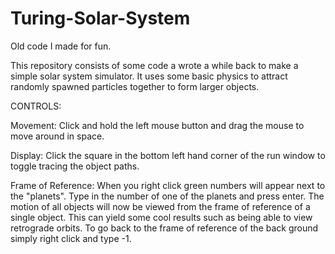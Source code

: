 # Turing-Solar-System
Old code I made for fun.

This repository consists of some code a wrote a while back to make a simple solar system simulator. 
It uses some basic physics to attract randomly spawned particles together to form larger objects.

CONTROLS:
  
  Movement: Click and hold the left mouse button and drag the mouse to move around in space.

  Display: Click the square in the bottom left hand corner of the run window to toggle tracing the object paths.

  Frame of Reference: When you right click green numbers will appear next to the "planets". Type in the number of one of the planets and press enter.
The motion of all objects will now be viewed from the frame of reference of a single object. 
This can yield some cool results such as being able to view retrograde orbits.
To go back to the frame of reference of the back ground simply right click and type -1.
